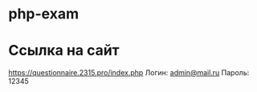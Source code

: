 # php-exam

# Ссылка на сайт
https://questionnaire.2315.pro/index.php
Логин: admin@mail.ru
Пароль: 12345
